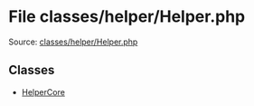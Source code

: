 File classes/helper/Helper.php
=========

Source: [classes/helper/Helper.php](https://github.com/PrestaShop/PrestaShop/blob/1.5.0.9/classes/helper/Helper.php)


Classes
-------

* [HelperCore](class.HelperCore.md)

